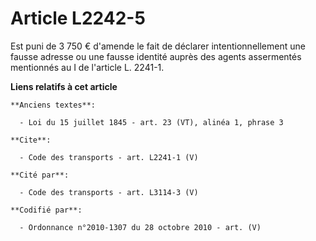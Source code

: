 # Article L2242-5

Est puni de 3 750 € d'amende le fait de déclarer intentionnellement une fausse adresse ou une fausse identité auprès des
agents assermentés mentionnés au I de l'article L. 2241-1.

**Liens relatifs à cet article**

	**Anciens textes**:

	  - Loi du 15 juillet 1845 - art. 23 (VT), alinéa 1, phrase 3

	**Cite**:

	  - Code des transports - art. L2241-1 (V)

	**Cité par**:

	  - Code des transports - art. L3114-3 (V)

	**Codifié par**:

	  - Ordonnance n°2010-1307 du 28 octobre 2010 - art. (V)
